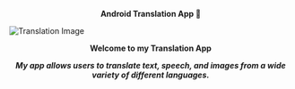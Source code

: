 <p align="center"><strong>Android Translation App 🚀 </strong></p>

![Translation Image](https://t3.ftcdn.net/jpg/04/36/43/12/360_F_436431209_IrKCuIPj2FubrYDZpYLZPZxDShsqSrwa.jpg)

<p align="center"><strong>Welcome to my Translation App</strong>
<p align="center"><strong><em>My app allows users to translate text, speech, and images from a wide variety of different languages.</em></strong>
